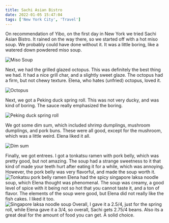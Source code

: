 ```yaml
---
title: Sachi Asian Bistro
date: 2022-01-05 15:47:04
tags: ['New York City', 'Travel']
---
```


On recommendation of Yibo, on the first day in New York we tried Sachi Asian Bistro. It rained on the way there, so we started off with a hot miso soup.  We probably could have done without it.  It was a little boring, like a watered down powdered miso soup.

![Miso Soup](/images/sachi1/IMG_0269.JPEG)

Next, we had the grilled glazed octopus.  This was definitely the best thing we had.  It had a nice grill char, and a slightly sweet glaze.  The octopus had a firm, but not chewy texture.  Elena, who hates (unfried) octopus, loved it.  

![Octopus](/images/sachi1/IMG_0270.JPEG)

Next, we got a Peking duck spring roll.  This was not very ducky, and was kind of boring.  The sauce really emphasized the boring.

![Peking duck spring roll](/images/sachi1/IMG_0271.JPEG)

We got some dim sum, which included shrimp dumplings, mushroom dumplings, and pork buns.  These were all good, except for the mushroom, which was a little weird.  Elena liked it all.  

![Dim sum](/images/sachi1/IMG_0272.JPEG)

Finally, we got entrees.  I got a tonkatsu ramen with pork belly, which was pretty good, but not amazing.  The soup had a strange sweetness to it that kind of made your teeth hurt after eating it for a while, which was annoying.  However, the pork belly was very flavorful, and made the soup worth it.  
![Tonkatsu pork belly ramen](/images/sachi1/IMG_0273.JPEG)
Elena had the spicy singapore laksa noodle soup, which Elena thought was phenomenal.  The soup was creamy, a good level of spice with it being not so hot that you cannot taste it, and a ton of flavor.  The elements of the soup were good, but Elena did not really like the fish cakes.  I liked it too.  
![Singapore laksa noodle soup](/images/sachi1/IMG_0274.JPEG)
Overall, I gave it a 2.5/4, just for the spring roll, while Elena gave it a 3/4, so overall, Sachi gets 2.75/4 beans.  Also its a great deal for the amount of food you can get.  A solid choice.
